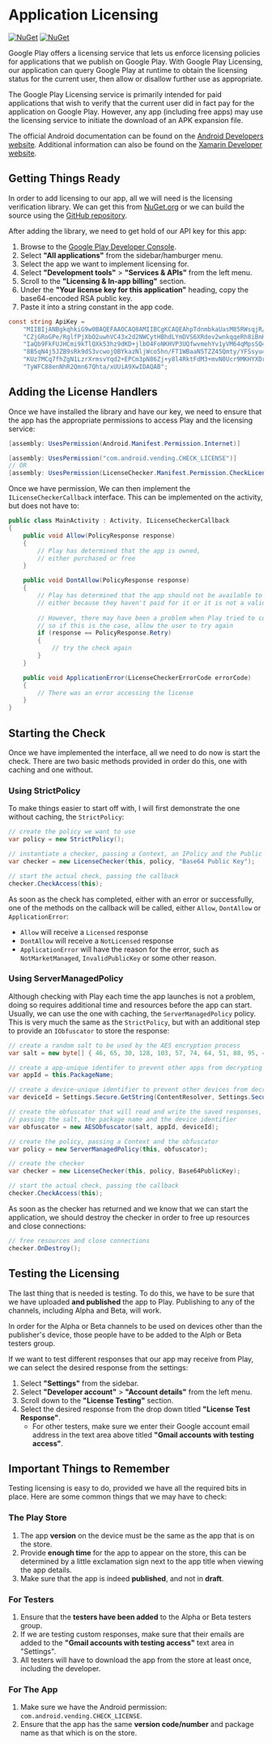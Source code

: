 # Application Licensing

[![NuGet](https://img.shields.io/nuget/vpre/Xamarin.Google.Android.Vending.Licensing.svg)][1]
[![NuGet](https://img.shields.io/nuget/dt/Xamarin.Google.Android.Vending.Licensing.svg)][1]

Google Play offers a licensing service that lets us enforce licensing policies for applications
that we publish on Google Play. With Google Play Licensing, our application can query Google Play
at runtime to obtain the licensing status for the current user, then allow or disallow further
use as appropriate.

The Google Play Licensing service is primarily intended for paid applications that wish to verify
that the current user did in fact pay for the application on Google Play. However, any app
(including free apps) may use the licensing service to initiate the download of an APK expansion
file.

The official Android documentation can be found on the [Android Developers website][4]. Additional
information can also be found on the [Xamarin Developer website][5].

## Getting Things Ready

In order to add licensing to our app, all we will need is the licensing verification library. We
can get this from [NuGet.org][1] or we can build the source using the [GitHub repository][2].

After adding the library, we need to get hold of our API key for this app:

  1. Browse to the [Google Play Developer Console][3].
  2. Select **"All applications"** from the sidebar/hamburger menu.
  2. Select the app we want to implement licensing for.
  3. Select **"Development tools"** > **"Services & APIs"** from the left menu.
  4. Scroll to the **"Licensing & In-app billing"** section.
  5. Under the **"Your license key for this application"** heading, copy the base64-encoded 
     RSA public key.
  6. Paste it into a string constant in the app code.

```csharp
const string ApiKey =
    "MIIBIjANBgkqhkiG9w0BAQEFAAOCAQ8AMIIBCgKCAQEAhpTdnmbkaUasM85RWsqjR/p2dxz" +
    "CZjGRoGPe/RglfPjXbO2uwhVC43x2d2NWCytHBhdLYmDVS6XRdev2wnkqqeRh8iBnHZKvcT" +
    "IaQb9FkFUJHCmi9kTlQXk53hz9dKD+jlbO4FoNKHVP3UQfwvmehYv1yVM64qMpsSQ4UcjiE" +
    "8B5qN4j5JZB9sRk9dS3vcwojOBYkazNljWco5hn/FT1WBaaN5TZZ45Qmty/YFSsyu4pUvU5" +
    "KUz7MCq7fhZgN1LzrXrmsvYqd2+EPCm3pN86Zj+y8l4RktFdM3+mvN0Ucr9MKHYXDr2yhtM" +
    "TyWFC88enNhR2Qmn67Qhta/xUUiA9XwIDAQAB";
```

## Adding the License Handlers

Once we have installed the library and have our key, we need to ensure that the app has the
appropriate permissions to access Play and the licensing service:

```csharp
[assembly: UsesPermission(Android.Manifest.Permission.Internet)]

[assembly: UsesPermission("com.android.vending.CHECK_LICENSE")]
// OR
[assembly: UsesPermission(LicenseChecker.Manifest.Permission.CheckLicense)]
```

Once we have permission, We can then implement the `ILicenseCheckerCallback` interface. This
can be implemented on the activity, but does not have to:

```csharp
public class MainActivity : Activity, ILicenseCheckerCallback
{
    public void Allow(PolicyResponse response)
    {
        // Play has determined that the app is owned,
        // either purchased or free
    }

    public void DontAllow(PolicyResponse response)
    {
        // Play has determined that the app should not be available to the user,
        // either because they haven't paid for it or it is not a valid app
        
        // However, there may have been a problem when Play tried to connect,
        // so if this is the case, allow the user to try again
        if (response == PolicyResponse.Retry)
        {
            // try the check again
        }
    }

    public void ApplicationError(LicenseCheckerErrorCode errorCode)
    {
        // There was an error accessing the license
    }
}
```

## Starting the Check

Once we have implemented the interface, all we need to do now is start the check. There are
two basic methods provided in order do this, one with caching and one without.

### Using StrictPolicy

To make things easier to start off with, I will first demonstrate the one without caching,
the `StrictPolicy`:

```csharp
// create the policy we want to use
var policy = new StrictPolicy();

// instantiate a checker, passing a Context, an IPolicy and the Public Key
var checker = new LicenseChecker(this, policy, "Base64 Public Key");

// start the actual check, passing the callback
checker.CheckAccess(this);
```

As soon as the check has completed, either with an error or successfully, one of the methods
on the callback will be called, either `Allow`, `DontAllow` or `ApplicationError`:

 - `Allow` will receive a `Licensed` response  
 - `DontAllow` will receive a `NotLicensed` response  
 - `ApplicationError` will have the reason for the error, such as
   `NotMarketManaged`, `InvalidPublicKey` or some other reason.

### Using ServerManagedPolicy

Although checking with Play each time the app launches is not a problem, doing so requires
additional time and resources before the app can start. Usually, we can use the one with caching,
the `ServerManagedPolicy` policy. This is very much the same as the `StrictPolicy`, but with an
additional step to provide an `IObfuscator` to store the response:

```csharp
// create a random salt to be used by the AES encryption process
var salt = new byte[] { 46, 65, 30, 128, 103, 57, 74, 64, 51, 88, 95, 45, 77, 117, 36 };

// create a app-unique identifer to prevent other apps from decrypting the responses
var appId = this.PackageName;

// create a device-unique identifier to prevent other devices from decrypting the responses
var deviceId = Settings.Secure.GetString(ContentResolver, Settings.Secure.AndroidId);
```

```csharp
// create the obfuscator that will read and write the saved responses, 
// passing the salt, the package name and the device identifier
var obfuscator = new AESObfuscator(salt, appId, deviceId);

// create the policy, passing a Context and the obfuscator
var policy = new ServerManagedPolicy(this, obfuscator);

// create the checker
var checker = new LicenseChecker(this, policy, Base64PublicKey);

// start the actual check, passing the callback
checker.CheckAccess(this); 
```

As soon as the checker has returned and we know that we can start the application, we should
destroy the checker in order to free up resources and close connections:

```csharp
// free resources and close connections
checker.OnDestroy();
```

## Testing the Licensing

The last thing that is needed is testing. To do this, we have to be sure that we have uploaded
**and published** the app to Play. Publishing to any of the channels, including Alpha and Beta,
will work. 

In order for the Alpha or Beta channels to be used on devices other than the publisher's device,
those people have to be added to the Alph or Beta testers group.

If we want to test different responses that our app may receive from Play, we can select the
desired response from the settings:

  1. Select **"Settings"** from the sidebar.
  2. Select **"Developer account"** > **"Account details"** from the left menu.
  3. Scroll down to the **"License Testing"** section.
  4. Select the desired response from the drop down titled **"License Test Response"**.
      * For other testers, make sure we enter their Google account email address in the text
        area above titled **"Gmail accounts with testing access"**.

## Important Things to Remember

Testing licensing is easy to do, provided we have all the required bits in place. Here are
some common things that we may have to check:

### The Play Store

  1. The app **version** on the device must be the same as the app that is on the store.
  2. Provide **enough time** for the app to appear on the store, this can be determined by a
     little exclamation sign next to the app title when viewing the app details.
  3. Make sure that the app is indeed **published**, and not in **draft**.

### For Testers

  1. Ensure that the **testers have been added** to the Alpha or Beta testers group.
  2. If we are testing custom responses, make sure that their emails are added to the
     **"Gmail accounts with testing access"** text area in "Settings".
  3. All testers will have to download the app from the store at least once, including
     the developer.

### For The App

  1. Make sure we have the Android permission: `com.android.vending.CHECK_LICENSE`.
  2. Ensure that the app has the same **version code/number** and package name as that which is
     on the store.


[1]: https://www.nuget.org/packages/Xamarin.Google.Android.Vending.Licensing
[2]: https://github.com/xamarin/XamarinComponents/tree/master/Android/GoogleAndroidVending
[3]: https://play.google.com/apps/publish
[4]: https://developer.android.com/google/play/licensing
[5]: https://developer.xamarin.com/guides/android/deployment,_testing,_and_metrics/publishing_an_application/part_4_-_google_licensing_services/
